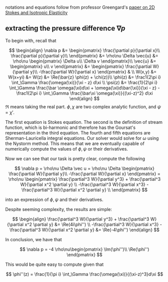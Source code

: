 notations and equations follow from professor Greengard's [paper on 2D Stokes and Isotropic Elasticity](https://www.sciencedirect.com/science/article/pii/S0021999196901023?via%3Dihub)

## extracting the pressure difference $\nabla p$

To begin with, recall that

$$
\begin{align}
\nabla p 
    &= \begin{pmatrix}
        \frac{\partial p}{\partial x}\\
        \frac{\partial p}{\partial y}\\
        \end{pmatrix} 
    &= \rho\nu \Delta \vec{u} 
    &= \rho\nu \begin{pmatrix}
        \Delta u\\
        \Delta v
        \end{pmatrix}\\
\vec{u}
    &= \begin{pmatrix}
        u\\ v
    \end{pmatrix}
    &= \begin{pmatrix}
        \frac{\partial W}{\partial y}\\
        -\frac{\partial W}{\partial x}
    \end{pmatrix} & 
    \\ 
W(x,y) 
    &= W(x+yi) 
    &= W(z)
    &= \Re(\bar{z} \phi(z) + \chi(z))\\
\phi(z) &= \frac1{2\pi i} \int_\Gamma \frac{\omega(\xi)}{\xi - z} d\xi \\
\psi(z) &= \frac{1}{2\pi i} \int_\Gamma \frac{\bar \omega(\xi)d\xi + \omega(\xi)d\bar{\xi}}{\xi - z}   -\frac1{2\pi i} \int_\Gamma \frac{\bar\xi \omega(\xi)}{(\xi-z)^2} d\xi
\end{align}
$$ $\Re$ means taking the real part. $\phi, \chi$ are two complex analytic function, and $\psi = \chi'$. 

The first equation is Stokes equation. The second is the definition of stream function, which is bi-harmonic and therefore has the Goursat's representation in the third equation. The fourth and fifth equations are Sherman-Lauricella integral equations. Our solver would solve for $\omega$ using the Nystorm method. This means that we are eventually capable of numerically compute the values of $\phi,\psi$ or their derivatives. 


Now we can see that our task is pretty clear, compute the following

$$
\nabla p 
    = \rho\nu \Delta \vec u 
    = \rho\nu \Delta \begin{pmatrix}
        \frac{\partial W}{\partial y}\\
        -\frac{\partial W}{\partial x}
        \end{pmatrix}
    = \rho\nu \begin{pmatrix}
        \frac{\partial^3 W}{\partial y^3} + \frac{\partial^3 W}{\partial x^2 \partial y} \\
        -\frac{\partial^3 W}{\partial x^3} - \frac{\partial^3 W}{\partial x^2 \partial y} \\
        \end{pmatrix}
$$

into an expression of $\phi,\psi$ and their derivatives. 


Despite seeming complexity, the results are simple:  

$$
\begin{align}
\frac{\partial^3 W}{\partial y^3} + \frac{\partial^3 W}{\partial x^2 \partial y} 
    &= \Re(4i\phi'') \\
-\frac{\partial^3 W}{\partial x^3} - \frac{\partial^3 W}{\partial x^2 \partial y}
    &= \Re(-4\phi'')
\end{align}
$$

In conclusion, we have that 

$$
\nabla p = -4 \rho\nu\begin{pmatrix}
    \Im(\phi'')\\
    \Re(\phi'')
\end{pmatrix}
$$

This would be quite easy to compute given that 

$$
\phi''(z) = \frac{1}{\pi i} \int_\Gamma \frac{\omega(\xi)}{(\xi-z)^3}d\xi
$$
